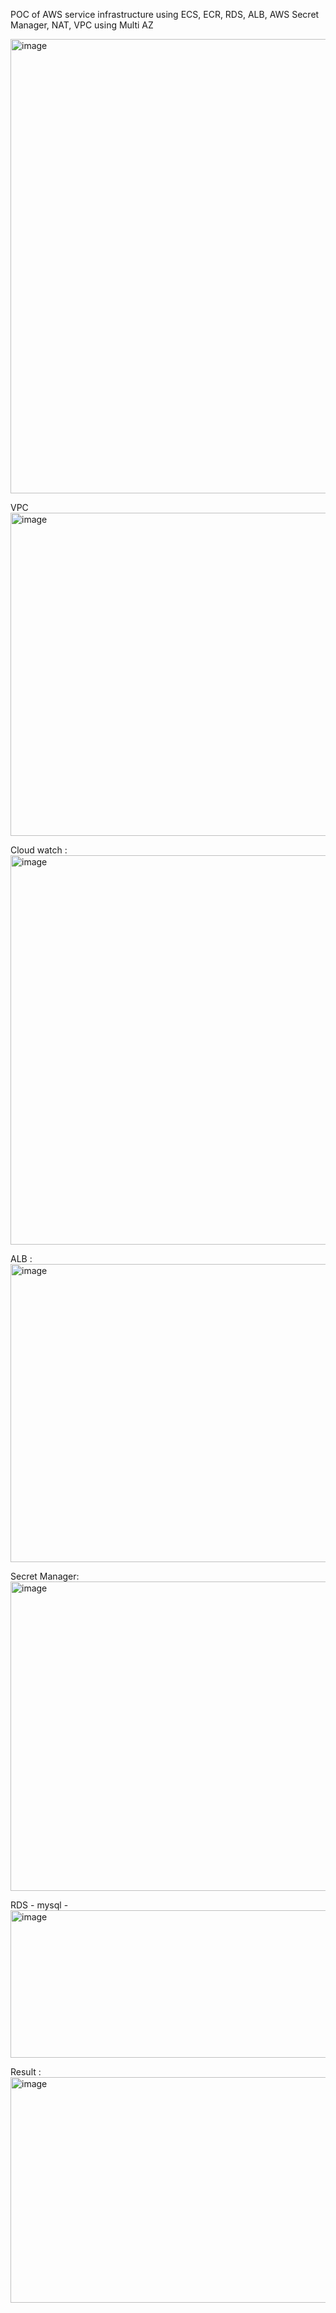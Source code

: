 POC of AWS service infrastructure using ECS, ECR, RDS, ALB, AWS Secret Manager, NAT, VPC using Multi AZ

<img width="1691" height="727" alt="image" src="https://github.com/user-attachments/assets/bcd993d1-25da-4269-900d-a7c261e1ff40" />

VPC
<img width="1097" height="517" alt="image" src="https://github.com/user-attachments/assets/4ec7e2e3-f35f-4b3b-9471-003034fbf58c" />

Cloud watch :
<img width="1126" height="623" alt="image" src="https://github.com/user-attachments/assets/6be41b2b-52c2-4177-813c-4046d073e1fd" />

ALB :
<img width="1097" height="477" alt="image" src="https://github.com/user-attachments/assets/c5a37464-8d00-4627-8d6c-ab3e3f10c494" />

Secret Manager:
<img width="1393" height="495" alt="image" src="https://github.com/user-attachments/assets/c64257e0-cb4d-4e40-9993-f6ad56777d5b" />

RDS - mysql -
<img width="1097" height="236" alt="image" src="https://github.com/user-attachments/assets/cd7d13c0-3d17-49c4-8ce3-e1af84252c75" />

Result :
<img width="1105" height="361" alt="image" src="https://github.com/user-attachments/assets/a5d65570-723f-435c-ba19-7252b2a7efd2" />







